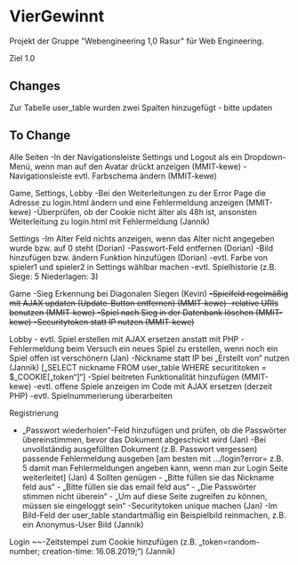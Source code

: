 # VierGewinnt

Projekt der Gruppe "Webengineering 1,0 Rasur" für Web Engineering.










Ziel 1.0



## Changes

Zur Tabelle user_table wurden zwei Spalten hinzugefügt - bitte updaten

## To Change
Alle Seiten 
-In der Navigationsleiste Settings und Logout als ein Dropdown-Menü, wenn man auf den Avatar drückt anzeigen (MMIT-kewe)
-Navigationsleiste evtl. Farbschema ändern (MMIT-kewe)

Game, Settings, Lobby
-Bei den Weiterleitungen zu der Error Page die Adresse zu login.html ändern und eine Fehlermeldung anzeigen (MMIT-kewe)
-Überprüfen, ob der Cookie nicht älter als 48h ist, ansonsten Weiterleitung zu login.html mit Fehlermeldung (Jannik)

Settings
-Im Alter Feld nichts anzeigen, wenn das Alter nicht angegeben wurde bzw. auf 0 steht (Dorian)
	-Passwort-Feld entfernen (Dorian)
	-Bild hinzufügen bzw. ändern Funktion hinzufügen (Dorian)
	-evtl. Farbe von spieler1 und spieler2 in Settings wählbar machen
	-evtl. Spielhistorie (z.B. Siege: 5 Niederlagen: 3)

Game
	-Sieg Erkennung bei Diagonalen Siegen (Kevin)
	~~-Spielfeld regelmäßig mit AJAX updaten (Update-Button entfernen) (MMIT-kewe)
	-relative URIs benutzen (MMIT-kewe)
	-Spiel nach Sieg in der Datenbank löschen (MMIT-kewe)
	-Securitytoken statt IP nutzen (MMIT-kewe)~~

Lobby
	- evtl. Spiel erstellen mit AJAX ersetzen anstatt mit PHP
-Fehlermeldung beim Versuch ein neues Spiel zu erstellen, wenn noch ein Spiel offen ist verschönern (Jan)
-Nickname statt IP bei „Erstellt von“ nutzen (Jannik) [„SELECT nickname FROM user_table WHERE securititoken = $_COOKIE[„token“]“]
-Spiel beitreten Funktionalität hinzufügen (MMIT-kewe)
-evtl. offene Spiele anzeigen im Code mit AJAX ersetzen (derzeit PHP)
-evtl. Spielnummerierung überarbeiten

Registrierung
- „Passwort wiederholen“-Feld hinzufügen und prüfen, ob die Passwörter übereinstimmen, bevor das Dokument abgeschickt wird (Jan)
-Bei unvollständig ausgefüllten Dokument (z.B. Passwort vergessen) passende Fehlermeldung ausgeben [am besten mit …/login?error= z.B. 5 damit man Fehlermeldungen angeben kann, wenn man zur Login Seite weiterleitet] (Jan)
	4 Sollten genügen
		- „Bitte füllen sie das Nickname feld aus“
		- „Bitte füllen sie das email feld aus“
		- „Die Passwörter stimmen nicht überein“
		- „Um auf diese Seite zugreifen zu können, müssen sie eingeloggt sein“
-Securitytoken unique machen (Jan)
-Im Bild-Feld der user_table standartmäßig ein Beispielbild reinmachen, z.B. ein Anonymus-User Bild (Jannik)

Login
~~-Zeitstempel zum Cookie hinzufügen (z.B. „token=random-number; creation-time: 16.08.2019;“) (Jannik)

